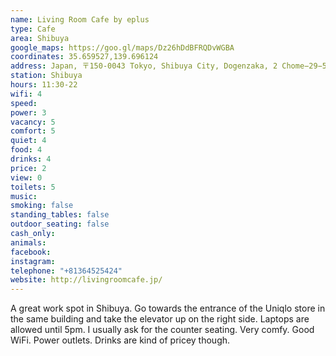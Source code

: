 ```yaml
---
name: Living Room Cafe by eplus
type: Cafe
area: Shibuya
google_maps: https://goo.gl/maps/Dz26hDdBFRQDvWGBA
coordinates: 35.659527,139.696124
address: Japan, 〒150-0043 Tokyo, Shibuya City, Dogenzaka, 2 Chome−29−5 渋谷プライム 5階
station: Shibuya
hours: 11:30-22
wifi: 4
speed: 
power: 3
vacancy: 5
comfort: 5
quiet: 4
food: 4
drinks: 4
price: 2
view: 0
toilets: 5
music: 
smoking: false
standing_tables: false
outdoor_seating: false
cash_only: 
animals: 
facebook: 
instagram: 
telephone: "+81364525424"
website: http://livingroomcafe.jp/
---
```


A great work spot in Shibuya. Go towards the entrance of the Uniqlo store in the same building and take the elevator up on the right side. Laptops are allowed until 5pm. I usually ask for the counter seating. Very comfy. Good WiFi. Power outlets. Drinks are kind of pricey though.
